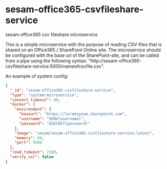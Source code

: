# sesam-office365-csvfileshare-service
sesam office365 csv fileshare microservice

This is a simple microservice with the purpose of reading CSV-files that is shared on an Office365 / SharePoint Online site.
The microservice should be configured with the base url of the SharePoint-site, and can be called from a pipe using the following
syntax: "http://sesam-office365-csvfileshare-service:5000/nameofcsvfile.csv".

An example of system config:

```json
{
  "_id": "sesam-office365-csvfileshare-service",
  "type": "system:microservice",
  "connect_timeout": 60,
  "docker": {
    "environment": {
      "baseurl": "https://loremipsum.sharepoint.com",
      "username": "$ENV(username)",
      "password": "$SECRET(password)"
    },
    "image": "sesam/sesam-office365-csvfileshare-service:latest",
    "memory": 64,
    "port": 5000
  },
  "read_timeout": 7200,
  "verify_ssl": false
}
```


